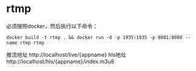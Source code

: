 # rtmp

必须按照docker，然后执行以下命令：
```
docker build -t rtmp . && docker run -d -p 1935:1935 -p 8081:8080 --name rtmp rtmp
```

推流地址
http://localhost/live/{appname}
hls地址
http://localhost/hls/{appname}/index.m3u8
